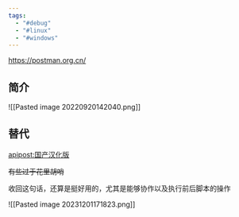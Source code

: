 ```yaml
---
tags:
  - "#debug"
  - "#linux"
  - "#windows"
---
```




https://postman.org.cn/
## 简介

![[Pasted image 20220920142040.png]]

## 替代
[apipost:国产汉化版](https://www.apipost.cn/?utm_source=10040&qhclickid=9fde0e3be0ff2f15)

~~有些过于花里胡哨~~

收回这句话，还算是挺好用的，尤其是能够协作以及执行前后脚本的操作

![[Pasted image 20231201171823.png]]